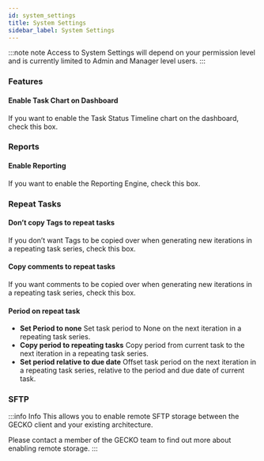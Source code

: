 ```yaml
---
id: system_settings
title: System Settings
sidebar_label: System Settings
---
```


:::note note
Access to System Settings will depend on your permission level and is currently limited to Admin and Manager level users.
:::


### Features

#### Enable Task Chart on Dashboard
If you want to enable the Task Status Timeline chart on the dashboard, check this box.



### Reports

#### Enable Reporting
If you want to enable the Reporting Engine, check this box.



### Repeat Tasks


#### Don’t copy Tags to repeat tasks
If you don’t want Tags to be copied over when generating new iterations in a repeating task series, check this box.

#### Copy comments to repeat tasks
If you want comments to be copied over when generating new iterations in a repeating task series, check this box.


#### Period on repeat task
- **Set Period to none**
    Set task period to None on the next iteration in a repeating task series.
- **Copy period to repeating tasks**
    Copy period from current task to the next iteration in a repeating task series.
- **Set period relative to due date**
    Offset task period on the next iteration in a repeating task series, relative to the period and due date of current task.

### SFTP

:::info Info
This allows you to enable remote SFTP storage between the GECKO client and your existing architecture.

Please contact a member of the GECKO team to find out more about enabling remote storage.
:::